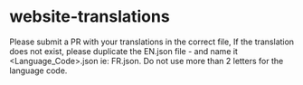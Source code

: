 # website-translations

Please submit a PR with your translations in the correct file, If the translation does not exist, please duplicate the EN.json file - and name it <Language_Code>.json ie: FR.json. Do not use more than 2 letters for the language code.  
